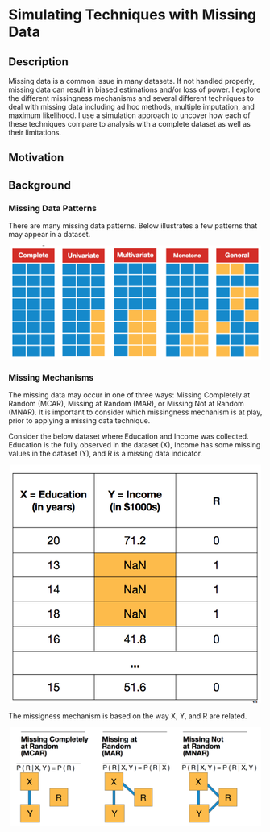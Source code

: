# Simulating Techniques with Missing Data

## Description
Missing data is a common issue in many datasets. If not handled properly, missing data can result in biased estimations and/or loss of power. I explore the different missingness mechanisms and several different techniques to deal with missing data including ad hoc methods, multiple imputation, and maximum likelihood. I use a simulation approach to uncover how each of these techniques compare to analysis with a complete dataset as well as their limitations. 

## Motivation

## Background

### Missing Data Patterns
There are many missing data patterns.  Below illustrates a few patterns that may appear in a dataset.

<p align = "center"> <img src="MDPattern.jpg" width = 500> </p>

### Missing Mechanisms
The missing data may occur in one of three ways: Missing Completely at Random (MCAR), Missing at Random (MAR), or Missing Not at Random (MNAR).  It is important to consider which missingness mechanism is at play, prior to applying a missing data technique.

Consider the below dataset where Education and Income was collected.  Education is the fully observed in the dataset (X), Income has some missing values in the dataset (Y), and R is a missing data indicator.

<p align = "center"> <img src="MMdata.jpg" width = 500> </p>

The missigness mechanism is based on the way X, Y, and R are related.

<p align = "center"> <img src="MM.jpg" width = 500> </p>
